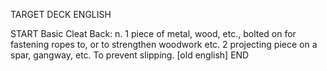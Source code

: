TARGET DECK
ENGLISH

START
Basic
Cleat
Back: n. 1 piece of metal, wood, etc., bolted on for fastening ropes to, or to strengthen woodwork etc. 2 projecting piece on a spar, gangway, etc. To prevent slipping. [old english]
END
